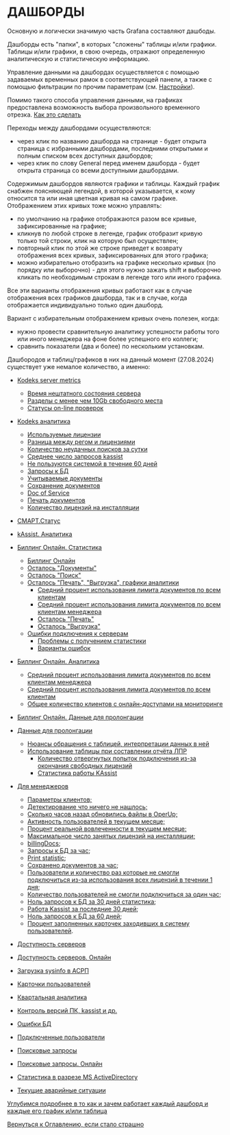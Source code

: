 # ДАШБОРДЫ

Основную и логически значимую часть Grafana составляют дашбоды.

Дашборды есть "папки", в которых "сложены" таблицы и/или графики. 
Таблицы и/или графики, в свою очередь, отражают определенную аналитическую и статистическую информацию.

Управление данными на дашбордах осуществляется с помощью задаваемых временных рамок в соответствующей панели, а также с 
помощью фильтрации по прочим параметрам (см. [Настройки](042-grafana-visualization.md)).

Помимо такого способа управления данными, на графиках предоставлена возможность выбора произвольного временного отрезка. 
[Как это сделать](042-grafana-visualization.md#управление-временем-в-дашбордах)

Переходы между дашбордами осуществляются: 
- через клик по названию дашборда на странице - будет открыта страница с избранными дашбордами, последними открытыми и полным списком всех доступных дашбордов;
- через клик по слову General перед именем дашборда - будет открыта страница со всеми доступными дашбордами.

Содержимым дашбордов являются графики и таблицы.
Каждый график снабжен поясняющей легендой, в которой указывается, к кому относится та или иная цветная кривая на самом графике.
Отображением этих кривых тоже можно управлять:
- по умолчанию на графике отображаются разом все кривые, зафиксированные на графике;
- кликнув по любой строке в легенде, график отобразит кривую только той строки, клик на которую был осуществлен;
- повторный клик по этой же строке приведет к возврату отображения всех кривых, зафиксированных для этого графика;
- можно избирательно отобразить на графике несколько кривых (по порядку или выборочно) - для этого нужно зажать shift и 
выборочно кликать по необходимым строкам в легенде того или иного графика.

Все эти варианты отображения кривых работают как в случае отображения всех графиков дашборда, так и в случае, когда отображается
индивидуально только один дашборд.

Вариант с избирательным отображением кривых очень полезен, когда: 
- нужно провести сравнительную аналитику успешности работы того или иного менеджера на фоне более успешного его коллеги;
- сравнить показатели (два и более) по нескольким установкам.

Дашбородов и таблиц/графиков в них на данный момент (27.08.2024) существует уже немалое количество, а именно:

- [Kodeks server metrics](061-kodeks-server-metrics.md)
  - [Время нештатного состояния сервера](061-kodeks-server-metrics.md#время-нештатного-состояния-сервера)
  - [Разделы с менее чем 10Gb свободного места](061-kodeks-server-metrics.md#разделы-с-менее-чем-10gb-свободного-места)
  - [Статусы on-line проверок](061-kodeks-server-metrics.md#статусы-on-line-проверок)

- [Kodeks аналитика](062-kodeks-analytics.md)
  - [Используемые лицензии](062-kodeks-analytics.md#используемые-лицензии)
  - [Разница между регом и лицензиями](062-kodeks-analytics.md#разница-между-используемыми-лицензиями-и-регом)
  - [Количество неудачных поисков за сутки](062-kodeks-analytics.md#количество-неудачных-поисков-за-сутки)
  - [Среднее число запросов kassist](062-kodeks-analytics.md#среднее-число-запросов-kassist-за-месяц)
  - [Не пользуются системой в течение 60 дней](062-kodeks-analytics.md#не-пользуются-системой-в-течение-60-дней)
  - [Запросы к БД](062-kodeks-analytics.md#запросы-к-бд)
  - [Учитываемые документы](062-kodeks-analytics.md#учитываемые-документы)
  - [Сохранение документов](062-kodeks-analytics.md#сохранение-документов)
  - [Doc of Service](062-kodeks-analytics.md#doc-or-service)
  - [Печать документов](062-kodeks-analytics.md#печать-документов)
  - [Количество лицензий на инсталляции](062-kodeks-analytics.md#количество-лицензий-на-инсталляции)

- [СМАРТ.Статус](077-smartstatus.md)
- [kAssist. Аналитика](078-kassist.md)

- [Биллинг Онлайн. Статистика](063-billing-online-statistics.md)
  - [Биллинг Онлайн](063-billing-online-statistics.md#биллинг-онлайн-1)
  - [Осталось "Документы"](063-billing-online-statistics.md#осталось--документы-)
  - [Осталось "Поиск"](063-billing-online-statistics.md#осталось--поиск-)
  - [Осталось "Печать", "Выгрузка", графики аналитики](063-billing-online-statistics.md#осталось--печать----выгрузка---графики-аналитики)
    - [Средний процент использования лимита документов по всем клиентам](063-billing-online-statistics.md#средний-процент-использования-лимита-документов-по-всем-клиентам) 
    - [Средний процент использования лимита документов по всем клиентам менеджера](063-billing-online-statistics.md#средний-процент-использования-лимита-документов-по-всем-клиентам-менеджера)
    - [Осталось "Печать"](063-billing-online-statistics.md#осталось--печать----выгрузка---графики-аналитики)
    - [Осталось "Выгрузка"](063-billing-online-statistics.md#осталось--печать----выгрузка---графики-аналитики)
  - [Ошибки подключения к серверам](063-billing-online-statistics.md#ошибки-подключения-к-серверам)
    - [Проблемы с получением статистики](063-billing-online-statistics.md#ошибки-подключения-к-серверам)
    - [Варианты ошибок](063-billing-online-statistics.md#ошибки-подключения-к-серверам)

- [Биллинг Онлайн. Аналитика](074-billing-online-analytics.md)
  - [Средний процент использования лимита документов по всем клиентам менеджера](074-billing-online-analytics.md#средний-процент-использования-лимита-документов-по-всем-клиентам-менеджера)
  - [Средний процент использования лимита документов по всем клиентам](074-billing-online-analytics.md#средний-процент-использования-лимита-документов-по-всем-клиентам)
  - [Общее количество клиентов с онлайн-доступами на мониторинге](074-billing-online-analytics.md#общее-количество-клиентов-с-онлайн-доступами-на-мониторинге)

- [Биллинг Онлайн. Данные для пролонгации](081-billing-online-prolongation)

- [Данные для пролонгации](064-prolongation.md)
  - [Нюансы обращения с таблицей, интерпретации данных в ней](064-prolongation.md#нюансы-обращения-с-таблицей-интерпретации-данных-в-ней)
  - [Использование таблицы при составлении отчёта ЛПР](064-prolongation.md#использование-таблицы-при-составлении-отчёта-лпр)
    - [Количество отвергнутых попыток подключения из-за окончания свободных лицензий](064-prolongation.md#количество-отвергнутых-попыток-подключения-из-за-окончания-свободных-лицензий)
    - [Статистика работы KAssist](064-prolongation.md#статистика-работы-kassist)

- [Для менеджеров](066-for-managers.md.md)
  - [Параметры клиентов;](066-for-managers.md#параметры-клиентов)
  - [Детектирование что ничего не нашлось;](066-for-managers.md#детектирование-что-ничего-не-нашлось)
  - [Сколько часов назад обновились файлы в OperUp;](066-for-managers.md#сколько-часов-назад-обновились-файлы-в-operup)
  - [Активность пользователей в текущем месяце;](066-for-managers.md#активность-пользователей-в-текущем-месяце)
  - [Процент реальной вовлеченности в текущем месяце;](066-for-managers.md#процент-реальной-вовлеченности-в-текущем-месяце)
  - [Максимальное число занятых лицензий на инсталляции;](066-for-managers.md#максимальное-число-занятых-лицензий-на-инсталляции)
  - [billingDocs](066-for-managers.md#billigdocs);
  - [Запросы к БД за час](066-for-managers.md#запросы-к-бд-за-час);
  - [Print statistic](066-for-managers.md#print-statistic);
  - [Сохранено документов за час](066-for-managers.md#сохранено-документов-за-1-час);
  - [Пользователи и количество раз которые не смогли подключиться из-за использования всех лицензий в течении 1 дня](066-for-managers.md#пользователи-и-количество-раз-которые-не-смогли-подключиться-из-за-использования-всех-лицензий-в-течение-1-дня);
  - [Количество пользователей не смогли подключиться за один час](066-for-managers.md#количество-пользователей-не-смогли-подключиться-за-1-час);
  - [Ноль запросов к БД за 30 дней статистика](066-for-managers.md#ноль-запросов-к-бд-за-30-дней-статистика);
  - [Работа Kassist за последние 30 дней](066-for-managers.md#работа-kassist-за-последние-30-дней);
  - [Ноль запросов к БД за 60 дней](066-for-managers.md#ноль-запросов-к-бд-за-60-дней);
  - [Процент заполненных карточек заходивших в систему пользователей](066-for-managers.md#процент-заполненных-карточек-заходивших-в-систему-пользователей).

- [Доступность серверов](079-server-availability.md)

- [Доступность серверов. Онлайн](080-server-availability-online.md)

- [Загрузка sysinfo в АСРП](067-upload-sysinfo-into-ASRP.md)

- [Карточки пользователей](068-user-cards.md)

- [Квартальная аналитика](082-quarterly-analytics.md)
  
- [Контроль версий ПК, kassist и др.](069-versioning-SP-kassist.md)

- [Ошибки БД](070-DB-errors.md)

- [Подключенные пользователи](071-connected-users.md)

- [Поисковые запросы](072-search-query.md)

- [Поисковые запросы. Онлайн](073-search-query-online.md)

- [Статистика в разрезе MS ActiveDirectory](075-active-directory-statistics.md)

- [Текущие аварийные ситуации](076-current-emergences.md)


[Углубимся подробнее в то как и зачем работает каждый дашборд и каждые его график и/или таблица](061-kodeks-server-metrics.md)

[Вернуться к Оглавлению, если стало страшно](Readme.md)